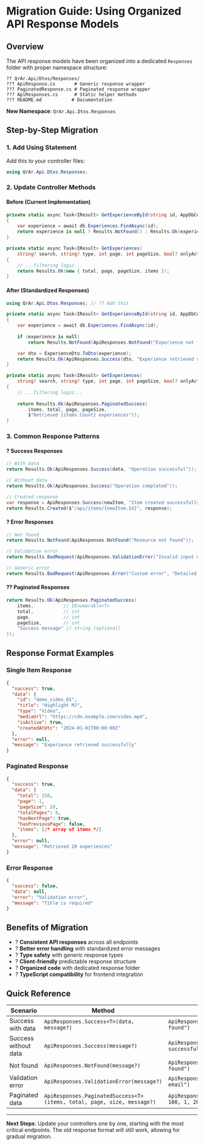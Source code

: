 # Migration Guide: Using Organized API Response Models

## Overview

The API response models have been organized into a dedicated `Responses` folder with proper namespace structure:

```
?? QrAr.Api/Dtos/Responses/
??? ApiResponse.cs       # Generic response wrapper
??? PaginatedResponse.cs # Paginated response wrapper  
??? ApiResponses.cs      # Static helper methods
??? README.md           # Documentation
```

**New Namespace**: `QrAr.Api.Dtos.Responses`

## Step-by-Step Migration

### 1. Add Using Statement

Add this to your controller files:
```csharp
using QrAr.Api.Dtos.Responses;
```

### 2. Update Controller Methods

#### Before (Current Implementation)
```csharp
private static async Task<IResult> GetExperienceById(string id, AppDbContext db)
{
    var experience = await db.Experiences.FindAsync(id);
    return experience is null ? Results.NotFound() : Results.Ok(experience);
}

private static async Task<IResult> GetExperiences(
    string? search, string? type, int page, int pageSize, bool? onlyActive, AppDbContext db)
{
    // ...filtering logic...
    return Results.Ok(new { total, page, pageSize, items });
}
```

#### After (Standardized Responses)
```csharp
using QrAr.Api.Dtos.Responses; // ?? Add this

private static async Task<IResult> GetExperienceById(string id, AppDbContext db)
{
    var experience = await db.Experiences.FindAsync(id);
    
    if (experience is null)
        return Results.NotFound(ApiResponses.NotFound("Experience not found"));

    var dto = ExperienceDto.ToDto(experience);
    return Results.Ok(ApiResponses.Success(dto, "Experience retrieved successfully"));
}

private static async Task<IResult> GetExperiences(
    string? search, string? type, int page, int pageSize, bool? onlyActive, AppDbContext db)
{
    // ...filtering logic...
    
    return Results.Ok(ApiResponses.PaginatedSuccess(
        items, total, page, pageSize, 
        $"Retrieved {items.Count} experiences"));
}
```

### 3. Common Response Patterns

#### ? Success Responses
```csharp
// With data
return Results.Ok(ApiResponses.Success(data, "Operation successful"));

// Without data  
return Results.Ok(ApiResponses.Success("Operation completed"));

// Created response
var response = ApiResponses.Success(newItem, "Item created successfully");
return Results.Created($"/api/items/{newItem.Id}", response);
```

#### ? Error Responses
```csharp
// Not found
return Results.NotFound(ApiResponses.NotFound("Resource not found"));

// Validation error
return Results.BadRequest(ApiResponses.ValidationError("Invalid input data"));

// Generic error
return Results.BadRequest(ApiResponses.Error("Custom error", "Detailed message"));
```

#### ?? Paginated Responses
```csharp
return Results.Ok(ApiResponses.PaginatedSuccess(
    items,           // IEnumerable<T>
    total,           // int
    page,            // int  
    pageSize,        // int
    "Success message" // string (optional)
));
```

## Response Format Examples

### Single Item Response
```json
{
  "success": true,
  "data": {
    "id": "demo_video_01",
    "title": "Highlight MJ",
    "type": "Video",
    "mediaUrl": "https://cdn.example.com/video.mp4",
    "isActive": true,
    "createdAtUtc": "2024-01-01T00:00:00Z"
  },
  "error": null,
  "message": "Experience retrieved successfully"
}
```

### Paginated Response
```json
{
  "success": true,
  "data": {
    "total": 150,
    "page": 1,
    "pageSize": 20,
    "totalPages": 8,
    "hasNextPage": true,
    "hasPreviousPage": false,
    "items": [/* array of items */]
  },
  "error": null,
  "message": "Retrieved 20 experiences"
}
```

### Error Response
```json
{
  "success": false,
  "data": null,
  "error": "Validation error",
  "message": "Title is required"
}
```

## Benefits of Migration

- ? **Consistent API responses** across all endpoints
- ? **Better error handling** with standardized error messages
- ? **Type safety** with generic response types
- ? **Client-friendly** predictable response structure
- ? **Organized code** with dedicated response folder
- ? **TypeScript compatibility** for frontend integration

## Quick Reference

| Scenario | Method | Example |
|----------|--------|---------|
| Success with data | `ApiResponses.Success<T>(data, message?)` | `ApiResponses.Success(user, "User found")` |
| Success without data | `ApiResponses.Success(message?)` | `ApiResponses.Success("Deleted successfully")` |
| Not found | `ApiResponses.NotFound(message?)` | `ApiResponses.NotFound("User not found")` |
| Validation error | `ApiResponses.ValidationError(message?)` | `ApiResponses.ValidationError("Invalid email")` |
| Paginated data | `ApiResponses.PaginatedSuccess<T>(items, total, page, size, message?)` | `ApiResponses.PaginatedSuccess(users, 100, 1, 20)` |

---

**Next Steps**: Update your controllers one by one, starting with the most critical endpoints. The old response format will still work, allowing for gradual migration.